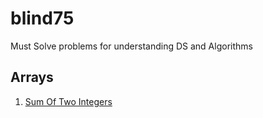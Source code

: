 # blind75
Must Solve problems for understanding DS and Algorithms

## Arrays
1. [Sum Of Two Integers](https://github.com/sudheersingampalli/blind75/blob/main/sumOfTwoIntegers.java)
